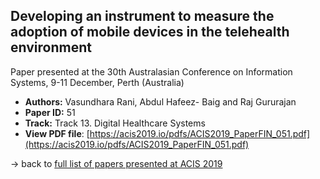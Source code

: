 ## Developing an instrument to measure the adoption of mobile devices in the telehealth environment

Paper presented at the 30th Australasian Conference on Information Systems, 9-11 December, Perth (Australia)
- **Authors:** Vasundhara Rani, Abdul Hafeez- Baig and Raj Gururajan
- **Paper ID:** 51
- **Track:** Track 13. Digital Healthcare Systems
- **View PDF file**: [https://acis2019.io/pdfs/ACIS2019_PaperFIN_051.pdf](https://acis2019.io/pdfs/ACIS2019_PaperFIN_051.pdf)

&rarr; back to [full list of papers presented at ACIS 2019](https://acis2019.io/)